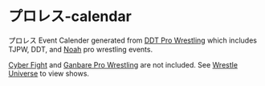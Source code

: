 # プロレス-calendar

プロレス Event Calender generated from [DDT Pro Wrestling](https://www.ddtpro.com/schedules) which includes TJPW, DDT, and [Noah](https://www.noah.co.jp/schedule/) pro wrestling events.

[Cyber Fight](https://series.cyber-fight.co.jp/) and [Ganbare Pro Wrestling](https://en.wikipedia.org/wiki/Ganbare_Pro-Wrestling) are not included. See [Wrestle Universe](https://www.wrestle-universe.com/) to view shows.
